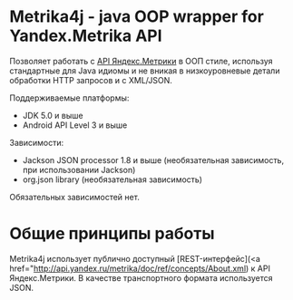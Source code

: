 Metrika4j -  java OOP wrapper for Yandex.Metrika API
================================================
Позволяет работать с [API Яндекс.Метрики](http://api.yandex.ru/metrika) в ООП стиле, используя стандартные для
Java идиомы и не вникая в низкоуровневые детали обработки HTTP запросов и с XML/JSON.

Поддерживаемые платформы:

- JDK 5.0 и выше
- Android API Level 3 и выше

Зависимости:

- Jackson JSON processor 1.8 и выше (необязательная зависимость, при использовании Jackson)
- org.json library  (необязательная зависимость)

Обязательных зависимостей нет.

Общие принципы работы
======================
Metrika4j использует публично доступный [REST-интерфейс](<a href="http://api.yandex.ru/metrika/doc/ref/concepts/About.xml)
 к API  Яндекс.Метрики. В качестве транспортного формата используется JSON.


